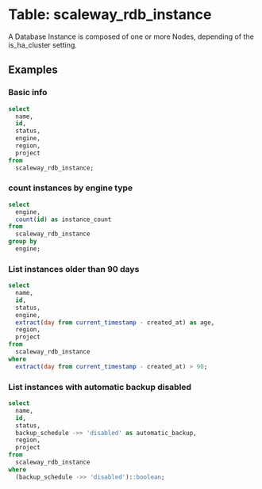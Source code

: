 # Table: scaleway_rdb_instance

A Database Instance is composed of one or more Nodes, depending of the is_ha_cluster setting.

## Examples

### Basic info

```sql
select
  name,
  id,
  status,
  engine,
  region,
  project
from
  scaleway_rdb_instance;
```

### count instances by engine type

```sql
select
  engine,
  count(id) as instance_count
from
  scaleway_rdb_instance
group by
  engine;
```

### List instances older than 90 days

```sql
select
  name,
  id,
  status,
  engine,
  extract(day from current_timestamp - created_at) as age,
  region,
  project
from
  scaleway_rdb_instance
where
  extract(day from current_timestamp - created_at) > 90;
```

### List instances with automatic backup disabled

```sql
select
  name,
  id,
  status,
  backup_schedule ->> 'disabled' as automatic_backup,
  region,
  project
from
  scaleway_rdb_instance
where
  (backup_schedule ->> 'disabled')::boolean;
```
